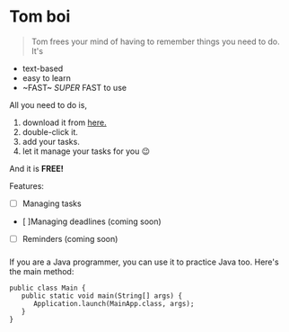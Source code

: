 # Tom boi


> Tom frees your mind of having to remember things you need to do. It's

* text-based
* easy to learn
* ~FAST~ *SUPER* FAST to use

All you need to do is,

1. download it from [here.](https://github.com/GCheeYang/ip)
1. double-click it.
1. add your tasks.
1. let it manage your tasks for you 😉

And it is **FREE!**

Features:

- [ ] Managing tasks  
- [ ]Managing deadlines (coming soon)  
- [ ] Reminders (coming soon)

###

If you are a Java programmer, you can use it to practice Java too. Here's the main method: 

```
public class Main {
   public static void main(String[] args) {
      Application.launch(MainApp.class, args);
   }
}
```
